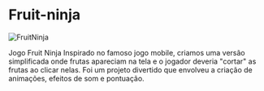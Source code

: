 # Fruit-ninja
![FruitNinja](https://github.com/user-attachments/assets/2cd78a4b-4c13-4c76-80be-8d706303e5c6)

Jogo Fruit Ninja Inspirado no famoso jogo mobile, criamos uma versão simplificada onde frutas apareciam na tela e o jogador deveria "cortar" as frutas ao clicar nelas. Foi um projeto divertido que envolveu a criação de animações, efeitos de som e pontuação.
